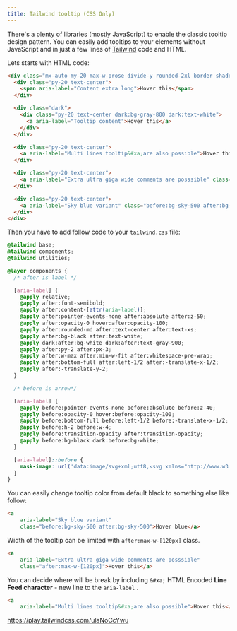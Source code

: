 ```yaml
---
title: Tailwind tooltip (CSS Only)
---
```


There's a plenty of libraries (mostly JavaScript) to enable the classic tooltip design pattern. You can easily add tooltips to your elements without JavaScript and in just a few lines of [Tailwind](https://tailwindcss.com/) code and HTML.

Lets starts with HTML code:

```html
<div class="mx-auto my-20 max-w-prose divide-y rounded-2xl border shadow">
  <div class="py-20 text-center">
    <span aria-label="Content extra long">Hover this</span>
  </div>

  <div class="dark">
    <div class="py-20 text-center dark:bg-gray-800 dark:text-white">
      <a aria-label="Tooltip content">Hover this</a>
    </div>
  </div>

  <div class="py-20 text-center">
    <a aria-label="Multi lines tooltip&#xa;are also possible">Hover this</a>
  </div>

  <div class="py-20 text-center">
    <a aria-label="Extra ultra giga wide comments are posssible" class="after:max-w-[120px]">Hover this</a>
  </div>

  <div class="py-20 text-center">
    <a aria-label="Sky blue variant" class="before:bg-sky-500 after:bg-sky-500">Hover blue</a>
  </div>
</div>
```

Then you have to add follow code to your `tailwind.css` file:

```css
@tailwind base;
@tailwind components;
@tailwind utilities;

@layer components {
  /* after is label */

  [aria-label] {
    @apply relative;
    @apply after:font-semibold;
    @apply after:content-[attr(aria-label)];
    @apply after:pointer-events-none after:absolute after:z-50;
    @apply after:opacity-0 hover:after:opacity-100;
    @apply after:rounded-md after:text-center after:text-xs;
    @apply after:bg-black after:text-white;
    @apply dark:after:bg-white dark:after:text-gray-900;
    @apply after:py-2 after:px-3;
    @apply after:w-max after:min-w-fit after:whitespace-pre-wrap;
    @apply after:bottom-full after:left-1/2 after:-translate-x-1/2;
    @apply after:-translate-y-2;
  }

  /* before is arrow*/

  [aria-label] {
    @apply before:pointer-events-none before:absolute before:z-40;
    @apply before:opacity-0 hover:before:opacity-100;
    @apply before:bottom-full before:left-1/2 before:-translate-x-1/2;    
    @apply before:h-2 before:w-4;
    @apply before:transition-opacity after:transition-opacity;
    @apply before:bg-black dark:before:bg-white;    
  }

  [aria-label]::before {
    mask-image: url('data:image/svg+xml;utf8,<svg xmlns="http://www.w3.org/2000/svg" x="0" y="0" viewBox="0 0 500 250"><polygon points="0,0 250,250 500,0"/></svg>');
  }
}

```

You can easily change tooltip color from default black to something else like follow:

```html
<a
	aria-label="Sky blue variant"
	class="before:bg-sky-500 after:bg-sky-500">Hover blue</a>
```

Width of the tooltip can be limited with `after:max-w-[120px]` class.

```html
<a
	aria-label="Extra ultra giga wide comments are posssible"
	class="after:max-w-[120px]">Hover this</a>
```

You can decide where will be break by including `&#xa;` HTML Encoded **Line Feed character** - new line to the `aria-label` .

```html
<a
	aria-label="Multi lines tooltip&#xa;are also possible">Hover this</a>
```

https://play.tailwindcss.com/ulaNoCcYwu
